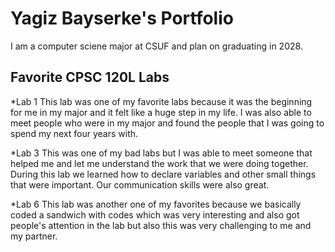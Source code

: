 # Yagiz Bayserke's Portfolio

I am a computer sciene major at CSUF and plan on graduating in 2028.

## Favorite CPSC 120L Labs

*Lab 1 
This lab was one of my favorite labs because it was the beginning for me in my major and it felt like a huge step in my life. I was also able to meet people who were in my major and found the people that I was going to spend my next four years with.

*Lab 3 
This was one of my bad labs but I was able to meet someone that helped me and let me understand the work that we were doing together. During this lab we learned how to declare variables and other small things that were important. Our communication skills were also great.

*Lab 6
This lab was another one of my favorites because we basically coded a sandwich with codes which was very interesting and also got people's attention in the lab but also this was very challenging to me and my partner.
